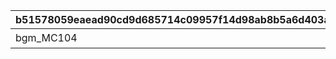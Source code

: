 |b51578059eaead90cd9d685714c09957f14d98ab8b5a6d403a23dc019a207e3a|7b4b7ecb038ae25577dc1603bca2871d4087dc0266046b5aba766afd49001baf|8c21cadd718cf743937a12e8c04f25a98c22a36cea62166fc14b3fd99ede8ca5|eb61526b874b315057e43ac61663777bd9a7c3ddc356ca9f9a57351ad223030e|eea6b47ca070a2720be409c9d7fffbcfe3e315f94d3289ced4596bf50038c5ba|9c7dbc18c41efd3306e4b40b151f5f99183aacc41825141aecd3026d69f2a5ff|03831ee6c7b57d981e26b52a54551e6e9198e094339988610ace9a9cce249558|c8e8657328576dd954a3d4e345bb8c77c0a26def38e765e614fbb909908488e7|
| --- | --- | --- | --- | --- | --- | --- | --- |
|bgm_MC104|バンディシャーク号|130201|bgm_MC104|10001|130001|130101|400001|